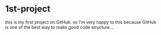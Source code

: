 # 1st-project
this is my first project on GitHub. so I'm very happy to this because GitHub is one of the best way to make good code structure...
